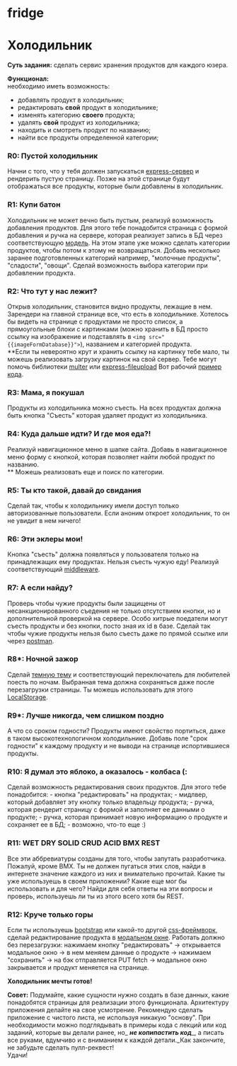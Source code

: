 # fridge
# Холодильник

**Суть задания:** сделать сервис хранения продуктов для каждого юзера.  

**Функционал:**  
необходимо иметь возможность:  

-   добавлять продукт в холодильник;
-   редактировать **свой** продукт в холодильнике;
-   изменять категорию **своего** продукта;
-   удалять **свой** продукт из холодильника;
-   находить и смотреть продукт по названию;
-   найти все продукты определенной категории;


### R0:  Пустой холодильник
Начни с того, что у тебя должен запускаться [express-сервер](https://www.npmjs.com/package/express) и рендерить пустую страницу. Позже на этой странице будут отображаться все продукты, которые были добавлены в холодильник.


### R1:  Купи батон
Холодильник не может вечно быть пустым, реализуй возможность добавления продуктов. Для этого тебе понадобится страница с формой добавления и ручка на сервере, которая реализует запись в БД через соответствующую [модель](https://sequelize.org/master/manual/migrations.html#creating-the-first-model--and-migration-). На этом этапе уже можно сделать категории продуктов, чтобы потом к этому не возвращаться. Добавь несколько заранее подготовленных категорий например, "молочные продукты", "сладости", "овощи". Сделай возможность выбора категории при добавлении продукта.


### R2:  Что тут у нас лежит?
Открыв холодильник, становится видно продукты, лежащие в нем. Зарендери на главной странице все, что есть в холодильнике. Хотелось бы видеть на странице с продуктами не просто список, а прямоугольные блоки с картинками (можно хранить в БД просто ссылку на изображение и подставлять в `<img src="{{imageFormDatabase}}">`), названием и категорией продукта.  
**Если ты невероятно крут и хранить ссылку на картинку тебе мало, ты можешь реализовать загрузку картинок на свой сервер. Тебе могут помочь библиотеки [multer](https://github.com/expressjs/multer) или [express-fileupload](https://www.npmjs.com/package/express-fileupload) Вот рабочий [пример кода](https://github.com/richardgirges/express-fileupload/tree/master/example#basic-file-upload).


### R3:  Мама, я покушал
Продукты из холодильника можно съесть. На всех продуктах должна быть кнопка "Съесть" которая удаляет продукт из холодильника.


### R4:  Куда дальше идти? И где моя еда?!
Реализуй навигационное меню в шапке сайта. Добавь в навигационное меню форму с кнопкой, которая позволяет найти любой продукт по названию.  
** Можешь реализовать еще и поиск по категории.


### R5:  Ты кто такой, давай до свидания
Сделай так, чтобы к холодильнику имели доступ только авторизованные пользователи. Если аноним откроет холодильник, то он не увидит в нем ничего!


### R6:  Эти эклеры мои!
Кнопка "съесть" должна появляться у пользователя только на принадлежащих ему продуктах. Нельзя съесть чужую еду! Реализуй соответствующий [middleware](https://expressjs.com/ru/guide/using-middleware.html).


### R7:  А если найду?
Проверь чтобы чужие продукты были защищены от  несанкционированного съедения не только отсутствием кнопки, но и дополнительной проверкой на сервере. Особо хитрые поедатели могут съесть продукты и без кнопки, посто зная их id в базе. Сделай так чтобы чужие продукты нельзя было съесть даже по прямой ссылке или через [postman](https://www.postman.com/downloads/).


### R8*: Ночной зажор
Сделай [темную тему](https://medium.com/js-dojo/how-to-enable-dark-mode-on-your-website-with-pure-css-32640335474) и соответствующий переключатель для любителей поесть по ночам. Выбранная тема должна сохраняться даже после перезагрузки страницы. Ты можешь использовать для этого [LocalStorage](https://learn.javascript.ru/localstorage).


### R9*: Лучше никогда, чем слишком поздно
А что со сроком годности? Продукты имеют свойство портиться, даже в таком высокотехнологичном холодильнике. Добавь поле "срок годности" к каждому продукту и не выводи на странице испортившиеся продукты.


### R10: Я думал это яблоко, а оказалось - колбаса (:
Сделай возможность редактирования своих продуктов. Для этого тебе понадобится:
	- кнопка "редактировать" на продуктах;
	- мидлвер, который добавляет эту кнопку только владельцу продукта;
	- ручка, которая рендерит страницу с формой и заполняет ее данными о продукте;
	- ручка, которая принимает новую информацию о продукте и сохраняет ее в БД;
	- возможно, что-то еще :)
	

### R11: WET DRY SOLID CRUD ACID BMX REST
Все эти аббревиатуры созданы для того, чтобы запутать разработчика. Пожалуй, кроме BMX. Ты не должен пугаться этих слов, найди в интернете значение каждого из них и внимательно прочитай. Какие ты уже используешь в своем приложении? Какие еще мог бы использовать и для чего? Найди для себя ответы на эти вопросы и проверь, используешь ли ты из этого всего хотя бы REST.


### R12: Круче только горы
Если ты используешь [bootstrap](https://getbootstrap.com/) или какой-то другой [css-фреймворк](https://medium.com/@dev.studio/%D1%84%D1%80%D0%B5%D0%B9%D0%BC%D0%B2%D0%BE%D1%80%D0%BA%D0%B8-%D0%BD%D0%B0-css-2020%D0%B3-6329f9e1550c), сделай редактирование продукта в [модальном окне](https://getbootstrap.com/docs/5.1/components/modal/#examples). Работать должно без перезагрузки: нажимаем кнопку "редактировать" -> открывается модальное окно -> в нем меняем данные о продукте -> нажимаем "сохранить" -> на бэк отправляется PUT fetch -> модальное окно закрывается и продукт меняется на странице. 

**Холодильник мечты готов!**

**Совет:** Подумайте, какие сущности нужно создать в базе данных, какие понадобятся страницы для реализации этого функционала. Архитектуру приложения делайте на свое усмотрение. Рекомендую сделать приложение с чистого листа, не используя никакую "основу". При необходимости можно подглядывать в примеры кода с лекций или код заданий, которые вы делали ранее, но_ **_не копипастить код_**_, а писать все руками, вдумчиво и с вниманием к каждой детали._Как закончите, не забудьте сделать пулл-реквест!  
Удачи!
